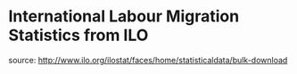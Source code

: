 # International Labour Migration Statistics from ILO

source: http://www.ilo.org/ilostat/faces/home/statisticaldata/bulk-download


